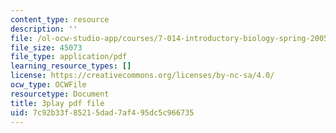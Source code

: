 ```yaml
---
content_type: resource
description: ''
file: /ol-ocw-studio-app/courses/7-014-introductory-biology-spring-2005/7c92b33f85215dad7af495dc5c966735_Yr-cZg9eqp4.pdf
file_size: 45073
file_type: application/pdf
learning_resource_types: []
license: https://creativecommons.org/licenses/by-nc-sa/4.0/
ocw_type: OCWFile
resourcetype: Document
title: 3play pdf file
uid: 7c92b33f-8521-5dad-7af4-95dc5c966735
---
```

